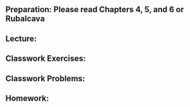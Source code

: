## Preparation: Please read Chapters 4, 5, and 6 or Rubalcava

## Lecture:


## Classwork Exercises:


## Classwork Problems:


## Homework:

